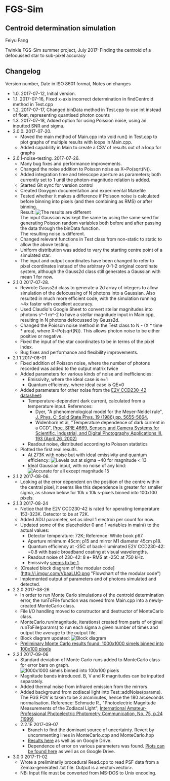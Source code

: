 <!--- Tip: Use python-pip/grip to preview Markdown documents in the same form as Github formats them. -->
# FGS-Sim
## Centroid determination simulation

Feiyu Fang

Twinkle FGS-Sim summer project, July 2017: Finding the centroid of a defocussed star to sub-pixel accuracy

## Changelog
Version number, Date in ISO 8601 format, Notes on changes

- 1.0. 2017-07-12, Initial version. 
- 1.1. 2017-07-16, Fixed x-axis incorrect determination in findCentroid method in Test.cpp
- 1.2. 2017-07-17, Changed binData method in Test.cpp to use int instead of float, representing quantised photon counts
- 1.3. 2017-07-18, Added option for using Poission noise, using an inputted SNR and sigma. 
- 2.0.0. 2017-07-20. 
    - Moved the main method of Main.cpp into void run() in Test.cpp to plot graphs of multiple results with loops in Main.cpp. 
    - Added capability in Main to create a CSV of results out of a loop for graphs
- 2.0.1-noise-testing. 2017-07-26.
    - Many bug fixes and performance improvements. 
    - Changed the noise addition to Poisson noise as X~Po(sqrt(N)). 
	- Added integration time and telescope aperture as parameters; both currently set to 1 until the photon-magnitude relation is added. 
    - Started Git sync for version control
    - Created Doxygen documentation and experimental Makefile
    - Tested whether it makes a difference if Poisson noise is calculated before binning into pixels (and then combining as RMS) or after binning.   
	  Result: 
      ![The results are different](http://i.imgur.com/AN4TjMR.png "Results")  
      The input Gaussian was kept the same by using the same seed for generating Poisson random variables both before and after passing the data through the binData function.  
      The resulting noise is different. 
    - Changed relevant functions in Test class from non-static to static to allow the above testing. 
	- Uniform distribution was added to vary the starting centre point of a simulated star. 
	- The input and output coordinates have been changed to refer to pixel coordinates instead of the arbitrary 0-1-2 original coordinate system, although the Gauss2d class
	still generates a Gaussian with mean 1 for now. 
- 2.1.0 2017-07-28. 
    - Rewrote Gauss2d class to generate a 2d array of integers to allow simulation of the defocussing of N photons into a Gaussian. Also resulted in much more efficient code, with
	the simulation running ~4x faster with excellent accuracy. 
	- Used Claudio's Google Sheet to convert stellar magnitudes into photons s^-1 m^-2 to have a stellar magnitude input in Main.cpp, resulting in N photons defocussed by Gauss2d.
	- Changed the Poisson noise method in the Test class to N - (X * time * area), where X~Po(sqrt(N)). This allows photon noise to be either positive or negative. 
	- Fixed the input of the star coordinates to be in terms of the pixel index. 
	- Bug fixes and performance and flexibility improvements. 
- 2.1.1 2017-08-01
	- Fixed addition of Poisson noise, where the number of photons recorded was added to the output matrix twice
	- Added parameters for various kinds of noise and inefficiencies:
		- Emissivity, where the ideal case is e=1
		- Quantum efficiency, where ideal case is QE=0
	- Added parameters for other noise from the [E2V CCD230-42 datasheet](https://www.e2v.com/resources/account/download-datasheet/3828 "CCD datasheet"): 
		- Temperature-dependent dark current, calculated from a temperature input. References: 
			- Dyer, "A phenomenological model for the Meyer-Neldel rule", 
			[J. Phys. C: Solid State Phys. 19 (1986) pp. 5655-5664.](http://iopscience.iop.org/article/10.1088/0022-3719/19/28/016)
			- Widenhorn et al, "Temperature dependence of dark current in a CCD", [Proc. SPIE 4669, Sensors and Camera Systems for Scientific, Industrial, and Digital Photography 
			Applications III, 193 (April 26, 2002)](http://dx.doi.org/10.1117/12.463446)
		- Readout noise, distributed according to Poisson statistics
	- Plotted the first real results. 
		- At 273K with noise but with ideal emissivity and quantum efficiency: 
		![Levels out at sigma ~40 for magnitude < 13](http://i.imgur.com/VHxvK8e.png "Result with noise")
		- Ideal Gaussian input, with no noise of any kind: 
		![Accurate for all except magnitude 15](http://i.imgur.com/fTqxLlr.png "Result without noise")
- 2.1.2 2017-08-06.
	- Looking at the error dependent on the position of the centre within the central pixel, it seems like this dependence is greater for smaller sigma, as shown below for 
	10k x 10k s-pixels binned into 100x100 pixels. 
- 2.1.3 2017-08-24
	- Notice that the E2V CCD230-42 is rated for operating temperature 153-323K. Detector to be at 72K. 
	- Added ADU parameter, set as ideal 1 electron per count for now. 
	- Updated some of the placeholder 0 and 1 variables in main() to the actual values:
		- Detector temperature: 72K; Reference: White book p67.
		- Aperture minimum 45cm; p15 and mirror M1 diameter 45cm p18. 
		- Quantum efficiency at -25C of back-illuminated E2V CCD230-42: ~0.8 with basic broadband coating at visual wavelengths. 
		- Readout noise of 230-42: 8 e- RMS at -25C at 750 kHz. 
		- Emissivity [seems to be 1](http://www.ctio.noao.edu/pipermail/ccd-world/2015/001366.html). 
	- (Created block diagram of the modular code](http://i.imgur.com/VbaaLUO.png "Flowchart of the modular code")
	- Implemented output of parameters and of photons simulated and detected. 
- 2.2.0 2017-08-26
	- In order to run Monte Carlo simulations of the centroid determination error, the runToFile function was moved from Main.cpp into a newly-created MonteCarlo class. 
	- File I/O handling moved to constructor and destructor of MonteCarlo class. 
	- MonteCarlo.run(magnitude, iterations) created from parts of original runToFile(params) to run each sigma a given number of times and output the average to the output file. 
	- Block diagram updated: 
	![Block diagram](http://i.imgur.com/sQmubHB.png "Block diagram of the modular code")
	- [Preliminary Monte Carlo results found: 1000x1000 simels binned into 100x100 pixels](http://i.imgur.com/qaXKpmN.png "Preliminary results")
- 2.2.1 2017-09-06
	- Standard deviation of Monte Carlo runs added to MonteCarlo class for error bars on graph. 
	![1000x1000 simels binned into 100x100 pixels](https://i.imgur.com/qiyPEQr.png "Preliminary results")
	- Magnitude bands introduced. B, V and R magnitudes can be inputted separately. 
	- Added thermal noise from infrared emission from the mirrors. 
	- Added background from zodiacal light into Test::addNoise(params). The FGS FOV is taken to be 3 arcminutes, hence the 180 arcseconds normalisation. 
	Reference: Schmude R., "Photoelectric Magnitude Measurements of the Zodiacal Light", 
	[International Amateur-Professional Photoelectric Photometry Communication, No. 75, p.24 (1999)](http://adsabs.harvard.edu/full/1999IAPPP..75...24S "Journal link")
	- 2.2.1E 2017-09-07
		- Branch to find the dominant source of uncertainty. Revert by uncommenting lines in MonteCarlo.cpp and MonteCarlo.hpp
		- [Results here](https://imgur.com/a/rD9iN) as well as on Google Drive. 
		- Dependence of error on various parameters was found. [Plots can be found here](http://imgur.com/a/9sSke) as well as on Google Drive. 
- 3.0.0 2017-11-02
	- Wrote a preliminarily procedural Read.cpp to read PSF data from a Zemax-generated .txt file. Output is a vector<vector<float>>.
	- NB: Input file must be converted from MS-DOS to Unix encoding. 
